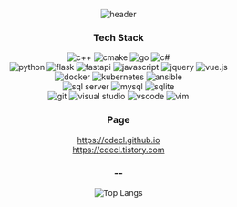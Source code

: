 
<div align=center>
  
![header](https://capsule-render.vercel.app/api?&type=waving&color=0:f6a6a6,100:da96e8&height=150&section=header&text=Bright%20Size%20Life&fontSize=30&animation=fadeIn&fontColor=212121&fontAlignY=40)

### Tech Stack

<img alt="c++" src ="https://img.shields.io/badge/c++-003545?style=flat&logo=cplusplus"/> <img alt="cmake" src ="https://img.shields.io/badge/cmake-003545?style=flat&logo=cmake"/> <img alt="go" src ="https://img.shields.io/badge/go-003545?style=flat&logo=go"/> <img alt="c#" src ="https://img.shields.io/badge/c%23-003545?style=flat&logo=.net"/>
<br />
<img alt="python" src ="https://img.shields.io/badge/python-003545?style=flat&logo=python"/> <img alt="flask" src ="https://img.shields.io/badge/flask-003545?style=flat&logo=flask"/> <img alt="fastapi" src ="https://img.shields.io/badge/fastapi-003545?style=flat&logo=fastapi"/> 
<img alt="javascript" src ="https://img.shields.io/badge/javascript-003545?style=flat&logo=javascript"/> <img alt="jquery" src ="https://img.shields.io/badge/jquery-003545?style=flat&logo=jquery"/> <img alt="vue.js" src ="https://img.shields.io/badge/vue.js-003545?style=flat&logo=vue.js"/>
<br />
<img alt="docker" src ="https://img.shields.io/badge/docker-003545?style=flat&logo=docker"/> <img alt="kubernetes" src ="https://img.shields.io/badge/kubernetes-003545?style=flat&logo=kubernetes"/> <img alt="ansible" src ="https://img.shields.io/badge/ansible-003545?style=flat&logo=ansible"/>
<br />
<img alt="sql server" src ="https://img.shields.io/badge/sql server-003545?style=flat&logo=microsoft-sql-server"/> <img alt="mysql" src ="https://img.shields.io/badge/mysql-003545?style=flat&logo=mysql"/> <img alt="sqlite" src ="https://img.shields.io/badge/sqlite-003545?style=flat&logo=sqlite"/> 
<br />
<img alt="git" src ="https://img.shields.io/badge/git-003545?style=flat&logo=git"/> <img alt="visual studio" src ="https://img.shields.io/badge/visual studio-003545?style=flat&logo=visualstudio"/> <img alt="vscode" src ="https://img.shields.io/badge/vscode-003545?style=flat&logo=visualstudiocode"/> <img alt="vim" src ="https://img.shields.io/badge/vim-003545?style=flat&logo=vim"/> 


### Page
https://cdecl.github.io <br/>
https://cdecl.tistory.com
  
### --
  
![Top Langs](https://github-readme-stats.vercel.app/api/top-langs/?username=cdecl&layout=compact&theme=swift)
<!-- ![Byung Kyu's GitHub stats](https://github-readme-stats.vercel.app/api?username=cdecl&show_icons=true&theme=swift) -->

</div>
